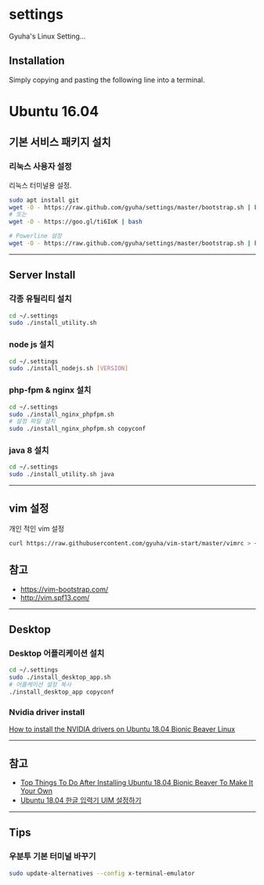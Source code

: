 settings
========

Gyuha's Linux Setting...

## Installation

Simply copying and pasting the following line into a terminal.

# Ubuntu 16.04

## 기본 서비스 패키지 설치

### 리눅스 사용자 설정
리눅스 터미널용 설정.
```bash
sudo apt install git
wget -O - https://raw.github.com/gyuha/settings/master/bootstrap.sh | bash
# 또는
wget -O - https://goo.gl/ti6IoK | bash

# Powerline 설정
wget -O - https://raw.github.com/gyuha/settings/master/bootstrap.sh | bash -s -- -p
```

-----
## Server Install

### 각종 유틸리티 설치
```bash
cd ~/.settings
sudo ./install_utility.sh
```

### node js 설치
```bash
cd ~/.settings
sudo ./install_nodejs.sh [VERSION]
```

### php-fpm & nginx 설치
```bash
cd ~/.settings
sudo ./install_nginx_phpfpm.sh
# 설정 파일 설치
sudo ./install_nginx_phpfpm.sh copyconf
```

### java 8 설치
```bash
cd ~/.settings
sudo ./install_utility.sh java
```

-----
## vim 설정
개인 적인 vim 설정
```bash
curl https://raw.githubusercontent.com/gyuha/vim-start/master/vimrc > ~/.vimrc
```

## 참고
* https://vim-bootstrap.com/
* http://vim.spf13.com/


-----
## Desktop

### Desktop 어플리케이션 설치
```bash
cd ~/.settings
sudo ./install_desktop_app.sh
# 어플케이션 설정 복사
./install_desktop_app copyconf
```


### Nvidia driver install
 [How to install the NVIDIA drivers on Ubuntu 18.04 Bionic Beaver Linux ](https://linuxconfig.org/how-to-install-the-nvidia-drivers-on-ubuntu-18-04-bionic-beaver-linux)

-----
## 참고
 * [Top Things To Do After Installing Ubuntu 18.04 Bionic Beaver To Make It Your Own](https://www.linuxuprising.com/2018/04/top-things-to-do-after-installing.html)
 * [Ubuntu 18.04 한글 입력기 UIM 설정하기](http://progtrend.blogspot.com/2018/06/ubuntu-1804-uim.html)


-----
## Tips
### 우분투 기본 터미널 바꾸기
```bash
sudo update-alternatives --config x-terminal-emulator
```

